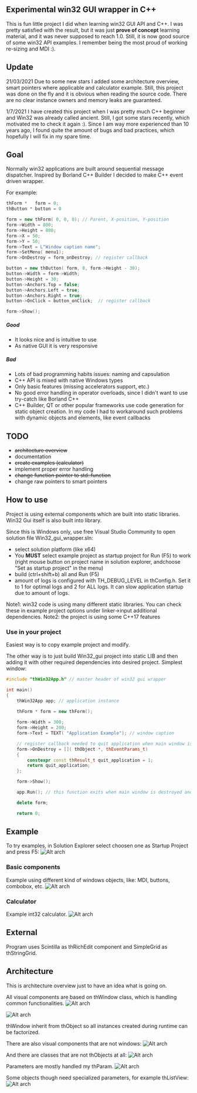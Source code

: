 ## Experimental win32 GUI wrapper in C++
This is fun little project I did when learning win32 GUI API and C++.
I was pretty satisfied with the result, but it was just **prove of concept** learning material, and it was never supposed to reach 1.0.
Still, it is now good source of some win32 API examples. I remember being the most proud of working re-sizing and MDI :).

## Update
21/03/2021
Due to some new stars I added some architecture overview, smart pointers where applicable and calculator example. Still, this project was done on the fly and it is obvious when reading the source code. There are no clear instance owners and memory leaks are guaranteed.

1/7/2021
I have created this project when I was pretty much C++ beginner and Win32 was already called ancient. Still, I got some stars recently, which motivated me to check it again :). Since I am way more experienced than 10 years ago, I found quite the amount of bugs and bad practices, which hopefully I will fix in my spare time.

## Goal
Normally win32 applications are built around sequential message dispatcher.
Inspired by Borland C++ Builder I decided to make C++ event driven wrapper.

For example:

```c++
thForm *   form = 0;
thButton * button = 0

form = new thForm( 0, 0, 0); // Parent, X-position, Y-position
form->Width = 800;
form->Height = 800;
form->X = 50;
form->Y = 50;
form->Text = L"Window caption name";
form->SetMenu( menu1);
form->OnDestroy = form_onDestroy; // register callback

button = new thButton( form, 0, form->Height - 30);
button->Width = form->Width;
button->Height = 30;
button->Anchors.Top = false;
button->Anchors.Left = true;
button->Anchors.Right = true;
button->OnClick = button_onClick;  // register callback

form->Show();
```

##### Good
- It looks nice and is intuitive to use
- As native GUI it is very responsive

##### Bad
- Lots of bad programming habits issues: naming and capsulation
- C++ API is mixed with native Windows types
- Only basic features (missing accelerators support, etc.)
- No good error handling in operator overloads, since I didn't want to use try-catch like Borland C++
- C++ Builder, QT or other popular frameworks use code generation for static object creation. In my code I had to workaround such problems with dynamic objects and elements, like event callbacks

## TODO
- ~~architecture overview~~
- documentation
- ~~create examples (calculator)~~
- implement proper error handling
- ~~change function pointer to std::function~~
- change raw pointers to smart pointers

## How to use
Project is using external components which are built into static libraries. Win32 Gui itself is also built into library.

Since this is Windows only, use free Visual Studio Community to open solution file Win32_gui_wrapper.sln:
- select solution platform (like x64)
- You **MUST** select example project as startup project for Run (F5) to work (right mouse button on project name in solution explorer, andchoose "Set as startup project" in the menu)
- build (ctrl+shift+b) all and Run (F5)
- amount of logs is configured with TH_DEBUG_LEVEL in thConfig.h. Set it to 1 for optimal logs and 2 for ALL logs. It can slow application startup due to amount of logs.

Note1: win32 code is using many different static libraries. You can check these in example project options under linker->input additional dependencies.
Note2: the project is using some C++17 features

### Use in your project
Easiest way is to copy example project and modify.

The other way is to just build Win32_gui project into static LIB and then adding it with other required dependencies into desired project.
Simplest window:

```c++
#include "thWin32App.h" // master header of win32 gui wrapper

int main()
{
    thWin32App app; // application instance
    
    thForm * form = new thForm();

    form->Width = 300;
    form->Height = 200;
    form->Text = TEXT( "Application Example"); // window caption

    // register callback needed to quit application when main window is destroyed
    form->OnDestroy = []( thObject *, thEventParams_t)
    {
        constexpr const thResult_t quit_application = 1;
        return quit_application;
    };

    form->Show();

    app.Run(); // this function exits when main window is destroyed and return 1

    delete form;

    return 0;
```

## Example
To try examples, in Solution Explorer select choosen one as Startup Project and press F5:
![Alt arch](/doc/doc1.png?raw=true)

### Basic components
Example using different kind of windows objects, like: MDI, buttons, combobox, etc.
![Alt arch](/doc/basic_example.png?raw=true)

### Calculator
Example int32 calculator.
![Alt arch](/doc/calc_example.png?raw=true)

## External
Program uses Scintilla as thRichEdit component and SimpleGrid as thStringGrid.

## Architecture
This is architecture overview just to have an idea what is going on.

All visual components are based on thWindow class, which is handling common functionalities.
![Alt arch](/doc/arch_1.png?raw=true)

![Alt arch](/doc/arch_2.png?raw=true)

thWindow inherit from thObject so all instances created during runtime can be factorized.

There are also visual components that are not windows:
![Alt arch](/doc/arch_3.png?raw=true)

And there are classes that are not thObjects at all:
![Alt arch](/doc/arch_6.png?raw=true)

Parameters are mostly handled my thParam.
![Alt arch](/doc/arch_4.png?raw=true)

Some objects though need specialized parameters, for example thListView:
![Alt arch](/doc/arch_5.png?raw=true)
